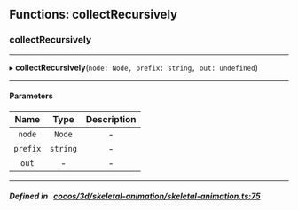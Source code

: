 ## Functions: collectRecursively

### collectRecursively


___
▸ **collectRecursively**(`node: Node, prefix: string, out: undefined`)
___


#### Parameters

| Name | Type | Description |
| :------: | :------: | :------: |
| `node` | `Node` | - |
| `prefix` | `string` | - |
| `out` | - | - |

___


##### Defined in &nbsp;   [cocos/3d/skeletal-animation/skeletal-animation.ts:75](https://github.com/cocos-creator/engine/blob/c7bf6b8a9/cocos/3d/skeletal-animation/skeletal-animation.ts#L75)&nbsp;

